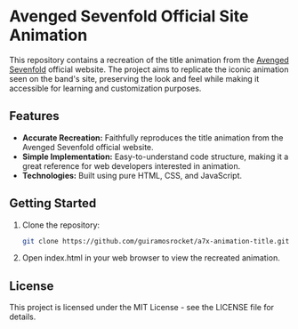 # Avenged Sevenfold Official Site Animation

This repository contains a recreation of the title animation from the [Avenged Sevenfold](https://www.avengedsevenfold.com/home) official website. The project aims to replicate the iconic animation seen on the band's site, preserving the look and feel while making it accessible for learning and customization purposes.

## Features

- **Accurate Recreation:** Faithfully reproduces the title animation from the Avenged Sevenfold official website.
- **Simple Implementation:** Easy-to-understand code structure, making it a great reference for web developers interested in animation.
- **Technologies:** Built using pure HTML, CSS, and JavaScript.

## Getting Started

1. Clone the repository:
   ```bash
   git clone https://github.com/guiramosrocket/a7x-animation-title.git
   ```
2. Open index.html in your web browser to view the recreated animation.

## License

This project is licensed under the MIT License - see the LICENSE file for details.

